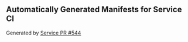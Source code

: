 ## Automatically Generated Manifests for Service CI
Generated by [Service PR #544](https://github.com/trustyai-explainability/trustyai-explainability/pull/544)

